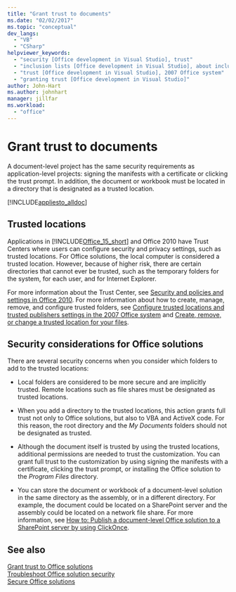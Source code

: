 ```yaml
---
title: "Grant trust to documents"
ms.date: "02/02/2017"
ms.topic: "conceptual"
dev_langs: 
  - "VB"
  - "CSharp"
helpviewer_keywords: 
  - "security [Office development in Visual Studio], trust"
  - "inclusion lists [Office development in Visual Studio], about inclusion lists"
  - "trust [Office development in Visual Studio], 2007 Office system"
  - "granting trust [Office development in Visual Studio]"
author: John-Hart
ms.author: johnhart
manager: jillfar
ms.workload: 
  - "office"
---
```

# Grant trust to documents
  A document-level project has the same security requirements as application-level projects: signing the manifests with a certificate or clicking the trust prompt. In addition, the document or workbook must be located in a directory that is designated as a trusted location.  
  
 [!INCLUDE[appliesto_alldoc](../vsto/includes/appliesto-alldoc-md.md)]  
  
## Trusted locations  
 Applications in [!INCLUDE[Office_15_short](../vsto/includes/office-15-short-md.md)] and Office 2010 have Trust Centers where users can configure security and privacy settings, such as trusted locations. For Office solutions, the local computer is considered a trusted location. However, because of higher risk, there are certain directories that cannot ever be trusted, such as the temporary folders for the system, for each user, and for Internet Explorer.  
  
 For more information about the Trust Center, see [Security and policies and settings in Office 2010](http://go.microsoft.com/fwlink/?LinkId=89202). For more information about how to create, manage, remove, and configure trusted folders, see [Configure trusted locations and trusted publishers settings in the 2007 Office system](http://go.microsoft.com/fwlink/?LinkId=89203) and [Create, remove, or change a trusted location for your files](https://support.office.com/article/Create-remove-or-change-a-trusted-location-for-your-files-f5151879-25ea-4998-80a5-4208b3540a62).  
  
## Security considerations for Office solutions  
 There are several security concerns when you consider which folders to add to the trusted locations:  
  
-   Local folders are considered to be more secure and are implicitly trusted. Remote locations such as file shares must be designated as trusted locations.  
  
-   When you add a directory to the trusted locations, this action grants full trust not only to Office solutions, but also to VBA and ActiveX code. For this reason, the root directory and the *My Documents* folders should not be designated as trusted.  
  
-   Although the document itself is trusted by using the trusted locations, additional permissions are needed to trust the customization. You can grant full trust to the customization by using signing the manifests with a certificate, clicking the trust prompt, or installing the Office solution to the *Program Files* directory.  
  
-   You can store the document or workbook of a document-level solution in the same directory as the assembly, or in a different directory. For example, the document could be located on a SharePoint server and the assembly could be located on a network file share. For more information, see [How to: Publish a document-level Office solution to a SharePoint server by using ClickOnce](https://msdn.microsoft.com/2408e809-fb78-42a1-9152-00afa1522e58).  
  
## See also  
 [Grant trust to Office solutions](../vsto/granting-trust-to-office-solutions.md)   
 [Troubleshoot Office solution security](../vsto/troubleshooting-office-solution-security.md)   
 [Secure Office solutions](../vsto/securing-office-solutions.md)  
